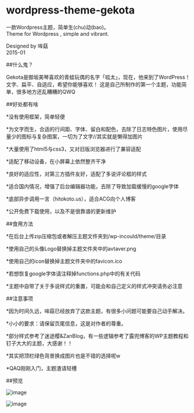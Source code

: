 # wordpress-theme-gekota

一款Wordpress主题，简单生(chu)动(bao)。  
Theme for Wordpress , simple and vibrant.  

Designed by 哞菇  
2015-01



##什么鬼？

Gekota是御坂美琴喜欢的青蛙玩偶的名字「呱太」，现在，他来到了WordPress！文字、扁平、自适应，希望你能够喜欢！
这是自己所制作的第一个主题，功能简单，很多地方还乱糟糟的QWQ

##好处都有啥

*没有使用框架，简单轻便

*为文字而生，合适的行间距、字体、留白和配色，去除了日志特色图片，使用尽量少的图标与复杂图案，一切为了文字//其实就是懒得加图片

*大量使用了html5与css3，又对旧版浏览器进行了兼容适配

*适配了移动设备，在小屏幕上依然整齐干净

*良好的适应性，对第三方插件友好，适配了多说评论框的样式

*适合国内情况，增强了后台编辑器功能，去除了导致加载缓慢的google字体

*底部异步调用一言（hitokoto.us），适合ACG向个人博客

*公开免费下载使用，以及不是很靠谱的更新维护


##食用方法

*在后台上传zip压缩包或者解压主题文件夹到/wp-incould/theme/目录

*使用自己的头像Logo替换掉主题文件夹中的avtaver.png

*使用自己的icon替换掉主题文件夹中的favicon.ico

*若想恢复google字体请注释掉functions.php中的有关代码

*主题中自带了关于多说样式的重置，可能会和自己定义的样式冲突请务必注意


##注意事项

*因为时间久远，哞菇已经放弃了这款主题，有很多小问题可能要自己动手解决。

*小小的要求：请保留页尾信息，这是对作者的尊重。

*部分样式参考了迷途樱&ZanBlog，有一些逻辑参考了露兜博客的WP主题教程和钉子大大的主题，大感谢！！

*其实把顶栏绿色背景换成图片也是不错的选择呢w

*QAQ刚刚入门，主题渣请轻槽


##预览

![image](https://github.com/ButBueatiful/dotvim/raw/master/preview/index.png)

![image](https://github.com/ButBueatiful/dotvim/raw/master/preview/post.png)

